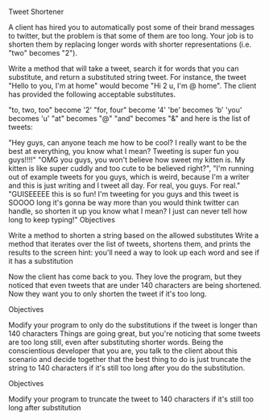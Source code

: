 Tweet Shortener

A client has hired you to automatically post some of their brand messages to twitter, but the problem is that some of them are too long. Your job is to shorten them by replacing longer words with shorter representations (i.e. "two" becomes "2").

Write a method that will take a tweet, search it for words that you can substitute, and return a substituted string tweet. For instance, the tweet "Hello to you, I'm at home" would become "Hi 2 u, I'm @ home". The client has provided the following acceptable substitutes.

"to, two, too" become '2' 
"for, four" become '4'
'be' becomes 'b'
'you' becomes 'u'
"at" becomes "@" 
"and" becomes "&"
and here is the list of tweets:

"Hey guys, can anyone teach me how to be cool? I really want to be the best at everything, you know what I mean? Tweeting is super fun you guys!!!!"
"OMG you guys, you won't believe how sweet my kitten is. My kitten is like super cuddly and too cute to be believed right?", "I'm running out of example tweets for you guys, which is weird, because I'm a writer and this is just writing and I tweet all day. For real, you guys. For real."
"GUISEEEEE this is so fun! I'm tweeting for you guys and this tweet is SOOOO long it's gonna be way more than you would think twitter can handle, so shorten it up you know what I mean? I just can never tell how long to keep typing!"
Objectives

Write a method to shorten a string based on the allowed substitutes
Write a method that iterates over the list of tweets, shortens them, and prints the results to the screen
hint: you'll need a way to look up each word and see if it has a substitution

Now the client has come back to you. They love the program, but they noticed that even tweets that are under 140 characters are being shortened. Now they want you to only shorten the tweet if it's too long.

Objectives

Modify your program to only do the substitutions if the tweet is longer than 140 characters
Things are going great, but you're noticing that some tweets are too long still, even after substituting shorter words. Being the conscientious developer that you are, you talk to the client about this scenario and decide together that the best thing to do is just truncate the string to 140 characters if it's still too long after you do the substitution.

Objectives

Modify your program to truncate the tweet to 140 characters if it's still too long after substitution